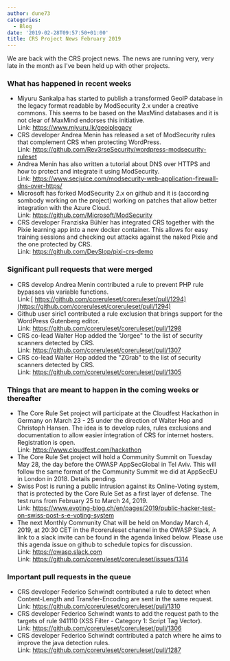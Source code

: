 ```yaml
---
author: dune73
categories:
  - Blog
date: '2019-02-28T09:57:50+01:00'
title: CRS Project News February 2019
---
```


We are back with the CRS project news. The news are running very, very late in the month as I've been held up with other projects.

### What has happened in recent weeks

- Miyuru Sankalpa has started to publish a transformed GeoIP database in the legacy format readable by ModSecurity 2.x under a creative commons. This seems to be based on the MaxMind databases and it is not clear of MaxMind endorses this initiative.  
    Link: <https://www.miyuru.lk/geoiplegacy>
- CRS developer Andrea Menin has released a set of ModSecurity rules that complement CRS when protecting WordPress.  
    Link: <https://github.com/Rev3rseSecurity/wordpress-modsecurity-ruleset>
- Andrea Menin has also written a tutorial about DNS over HTTPS and how to protect and integrate it using ModSecurity.  
    Link: <https://www.secjuice.com/modsecurity-web-application-firewall-dns-over-https/>
- Microsoft has forked ModSecurity 2.x on github and it is (according sombody working on the project) working on patches that allow better integration with the Azure Cloud.  
    Link: <https://github.com/Microsoft/ModSecurity>
- CRS developer Franziska Bühler has integrated CRS together with the Pixie learning app into a new docker container. This allows for easy training sessions and checking out attacks against the naked Pixie and the one protected by CRS.  
    Link: <https://github.com/DevSlop/pixi-crs-demo>

### Significant pull requests that were merged

- CRS develop Andrea Menin contributed a rule to prevent PHP rule bypasses via variable functions.  
    Link:[ https://github.com/coreruleset/coreruleset/pull/1294](https://github.com/coreruleset/coreruleset/pull/1294)
- Github user siric1 contributed a rule exclusion that brings support for the WordPress Gutenberg editor.  
    Link: <https://github.com/coreruleset/coreruleset/pull/1298>
- CRS co-lead Walter Hop added the "Jorgee" to the list of security scanners detected by CRS.  
    Link: <https://github.com/coreruleset/coreruleset/pull/1307>
- CRS co-lead Walter Hop added the "ZGrab" to the list of security scanners detected by CRS.  
    Link: <https://github.com/coreruleset/coreruleset/pull/1305>

### Things that are meant to happen in the coming weeks or thereafter

- The Core Rule Set project will participate at the Cloudfest Hackathon in Germany on March 23 - 25 under the direction of Walter Hop and Christoph Hansen. The idea is to develop rules, rules exclusions and documentation to allow easier integration of CRS for internet hosters. Registration is open.  
    Link: <https://www.cloudfest.com/hackathon>
- The Core Rule Set project will hold a Community Summit on Tuesday May 28, the day before the OWASP AppSecGlobal in Tel Aviv. This will follow the same format of the Community Summit we did at AppSecEU in London in 2018. Details pending.
- Swiss Post is runing a public intrusion against its Online-Voting system, that is protected by the Core Rule Set as a first layer of defense. The test runs from February 25 to March 24, 2019.  
    Link: <https://www.evoting-blog.ch/en/pages/2019/public-hacker-test-on-swiss-post-s-e-voting-system>
- The next Monthly Community Chat will be held on Monday March 4, 2019, at 20:30 CET in the #coreruleset channel in the OWASP Slack. A link to a slack invite can be found in the agenda linked below. Please use this agenda issue on github to schedule topics for discussion.  
    Link: <https://owasp.slack.com>  
    Link: <https://github.com/coreruleset/coreruleset/issues/1314>

### Important pull requests in the queue

- CRS developer Federico Schwindt contributed a rule to detect when Content-Length and Transfer-Encoding are sent in the same request.  
    Link: <https://github.com/coreruleset/coreruleset/pull/1310>
- CRS developer Federico Schwindt wants to add the request path to the targets of rule <span class="blob-code-inner">941110</span> (XSS Filter - Category 1: Script Tag Vector).  
    Link: <https://github.com/coreruleset/coreruleset/pull/1306>
- CRS developer Federico Schwindt contributed a patch where he aims to improve the java detection rules.  
    Link: <https://github.com/coreruleset/coreruleset/pull/1287>
